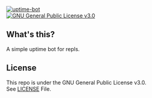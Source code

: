 [![uptime-bot](https://github-readme-stats.vercel.app/api/pin/?username=MrVenomYT&repo=uptime-bot&theme=dark)](https://github.com/MrVenomYT/uptime-bot)<br/>
[![GNU General Public License v3.0](https://img.shields.io/badge/License-GPLv3-blue.svg?maxAge=3600, "License")](https://github.com/MrVenomYT/uptime-bot/blob/master/LICENSE) <br>

## What's this?
A simple uptime bot for repls.




## License

This repo is under the GNU General Public License v3.0.<br>
See [LICENSE](https://github.com/MrVenomYT/uptime-bot/blob/master/LICENSE) File.
